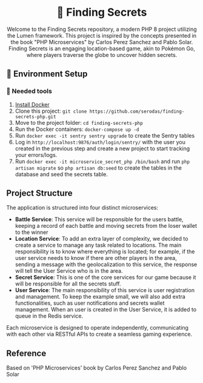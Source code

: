 <h1 align="center">
  🐘 Finding Secrets
</h1>

<p align="center">
  Welcome to the Finding Secrets repository, a modern PHP 8 project utilizing the Lumen framework. This project is inspired by the concepts presented in the book "PHP Microservices" by Carlos Perez Sanchez and Pablo Solar. Finding Secrets is an engaging location-based game, akin to Pokémon Go, where players traverse the globe to uncover hidden secrets.
</p>

## 🚀 Environment Setup

### 🐳 Needed tools

1. [Install Docker](https://www.docker.com/get-started)
2. Clone this project: `git clone https://github.com/serodas/finding-secrets-php.git`
3. Move to the project folder: `cd finding-secrets-php`
4. Run the Docker containers: `docker-compose up -d`
5. Run `docker exec -it sentry sentry upgrade` to create the Sentry tables
6. Log in `http://localhost:9876/auth/login/sentry/` with the user you created in the previous step and create a new project to start tracking your errors/logs.
7. Run `docker exec -it microservice_secret_php /bin/bash` and run `php artisan migrate` so `php artisan db:seed` to create the tables in the database and seed the secrets table.

## Project Structure

The application is structured into four distinct microservices:

- **Battle Service**: This service will be responsible for the users battle, keeping a record of each battle and moving secrets from the loser wallet to the winner
- **Location Service**: To add an extra layer of complexity, we decided to create a service to manage any task related to locations. The main responsibility is to
know where everything is located; for example, if the user service needs to know if there are other players in the area, sending a message with the geolocalization
to this service, the response will tell the User Service who is in the area.
- **Secret Service**: This is one of the core services for our game because it will be responsible for all the secrets stuff.
- **User Service**: The main responsibility of this service is user registration and management. To keep the example small, we will also add extra
functionalities, such as user notifications and secrets wallet management. When an user is created in the User Service, it is added to queue in the Redis service.

Each microservice is designed to operate independently, communicating with each other via RESTful APIs to create a seamless gaming experience.

## Reference
Based on 'PHP Microservices' book by Carlos Perez Sanchez and Pablo Solar